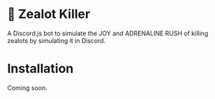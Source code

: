 # 🔮 Zealot Killer
A Discord.js bot to simulate the JOY and ADRENALINE RUSH of killing zealots by simulating it in Discord.

# Installation
Coming soon.